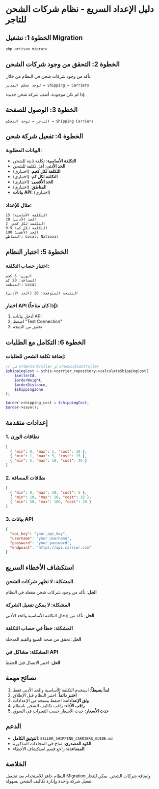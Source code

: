 # دليل الإعداد السريع - نظام شركات الشحن للتاجر

## الخطوة 1: تشغيل Migration

```bash
php artisan migrate
```

## الخطوة 2: التحقق من وجود شركات الشحن

تأكد من وجود شركات شحن في النظام من خلال:

```
لوحة تحكم المدير → Shipping → Carriers
```

إذا لم تكن موجودة، أضف شركة شحن جديدة.

## الخطوة 3: الوصول للصفحة

```
التاجر → لوحة التحكم → Shipping Carriers
```

## الخطوة 4: تفعيل شركة شحن

### البيانات المطلوبة:

- **التكلفة الأساسية**: تكلفة ثابتة للشحن
- **الحد الأدنى**: أقل تكلفة للشحن
- **التكلفة لكل كجم**: (اختياري)
- **التكلفة لكل كم**: (اختياري)
- **الحد الأقصى**: (اختياري)
- **المناطق**: (اختياري)
- **بيانات API**: (اختياري)

### مثال للإعداد:

```
التكلفة الأساسية: 15
الحد الأدنى: 20
التكلفة لكل كجم: 2
التكلفة لكل كم: 0.5
الحد الأقصى: 100
المناطق: Local, National
```

## الخطوة 5: اختبار النظام

### اختبار حساب التكلفة:

```
الوزن: 5 كجم
المسافة: 20 كم
المنطقة: Local

النتيجة المتوقعة: 20 (الحد الأدنى)
```

### اختبار API (إذا كان متاحاً):

1. أدخل بيانات API
2. اضغط "Test Connection"
3. تحقق من النتيجة

## الخطوة 6: التكامل مع الطلبات

### إضافة تكلفة الشحن للطلبات:

```php
// في OrderController أو CheckoutController
$shippingCost = $this->carrier_repository->calculateShippingCost(
    $sellerId,
    $orderWeight,
    $orderDistance,
    $shippingZone
);

$order->shipping_cost = $shippingCost;
$order->save();
```

## إعدادات متقدمة

### 1. نطاقات الوزن

```json
[
  { "min": 0, "max": 1, "cost": 10 },
  { "min": 1, "max": 5, "cost": 15 },
  { "min": 5, "max": 10, "cost": 25 }
]
```

### 2. نطاقات المسافة

```json
[
  { "min": 0, "max": 10, "cost": 5 },
  { "min": 10, "max": 50, "cost": 10 },
  { "min": 50, "max": 100, "cost": 20 }
]
```

### 3. بيانات API

```json
{
  "api_key": "your_api_key",
  "username": "your_username",
  "password": "your_password",
  "endpoint": "https://api.carrier.com"
}
```

## استكشاف الأخطاء السريع

### المشكلة: لا تظهر شركات الشحن

**الحل**: تأكد من وجود شركات شحن مفعلة في النظام

### المشكلة: لا يمكن تفعيل الشركة

**الحل**: تأكد من إدخال التكلفة الأساسية والحد الأدنى

### المشكلة: خطأ في حساب التكلفة

**الحل**: تحقق من صحة الصيغ والقيم المدخلة

### المشكلة: مشاكل في API

**الحل**: اختبر الاتصال قبل الحفظ

## نصائح مهمة

1. **ابدأ بسيطاً**: استخدم التكلفة الأساسية والحد الأدنى فقط
2. **اختبر دائماً**: اختبر النظام قبل الإطلاق
3. **وثق الإعدادات**: احتفظ بنسخة من الإعدادات
4. **راقب الأداء**: راقب تكاليف الشحن بانتظام
5. **حدث الأسعار**: حدث الأسعار حسب التغيرات في السوق

## الدعم

- **التوثيق الكامل**: `SELLER_SHIPPING_CARRIERS_GUIDE.md`
- **الكود المصدري**: متاح في المجلدات المذكورة
- **المساعدة**: راجع قسم استكشاف الأخطاء

## الخلاصة

النظام جاهز للاستخدام بعد تشغيل Migration وإضافة شركات الشحن. يمكن للتجار تفعيل شركة واحدة وإدارة تكاليف الشحن بسهولة.
